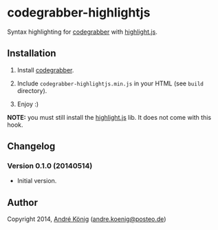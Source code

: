 # codegrabber-highlightjs

Syntax highlighting for [codegrabber](https://github.com/akoenig/codegrabber) with [highlight.js](http://highlightjs.org).

## Installation

1. Install [codegrabber](https://github.com/akoenig/codegrabber).

2. Include `codegrabber-highlightjs.min.js` in your HTML (see `build` directory).

3. Enjoy :)

**NOTE:** you must still install the [highlight.js](http://highlightjs.org) lib. It does not come with this hook.

## Changelog

### Version 0.1.0 (20140514)

- Initial version.

## Author

Copyright 2014, [André König](http://andrekoenig.info) (andre.koenig@posteo.de)
